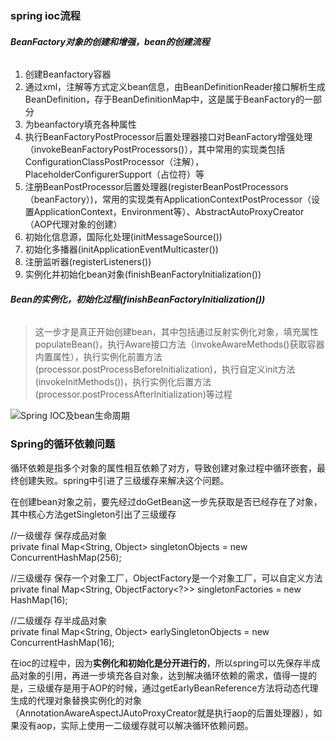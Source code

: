 ### **spring ioc流程**

###### **BeanFactory对象的创建和增强，bean的创建流程**
1. 创建Beanfactory容器
2. 通过xml，注解等方式定义bean信息，由BeanDefinitionReader接口解析生成BeanDefinition，存于BeanDefinitionMap中，这是属于BeanFactory的一部分
3. 为beanfactory填充各种属性
4. 执行BeanFactoryPostProcessor后置处理器接口对BeanFactory增强处理（invokeBeanFactoryPostProcessors()），其中常用的实现类包括ConfigurationClassPostProcessor（注解），PlaceholderConfigurerSupport（占位符）等
5. 注册BeanPostProcessor后置处理器(registerBeanPostProcessors（beanFactory）)，常用的实现类有ApplicationContextPostProcessor（设置ApplicationContext，Environment等）、AbstractAutoProxyCreator（AOP代理对象的创建）
6. 初始化信息源，国际化处理(initMessageSource())
7. 初始化多播器(initApplicationEventMulticaster())
8. 注册监听器(registerListeners())
9. 实例化并初始化bean对象(finishBeanFactoryInitialization())

###### **Bean的实例化，初始化过程(finishBeanFactoryInitialization())**
>这一步才是真正开始创建bean，其中包括通过反射实例化对象，填充属性populateBean()，执行Aware接口方法（invokeAwareMethods()获取容器内置属性），执行实例化前置方法(processor.postProcessBeforeInitialization)，执行自定义init方法(invokeInitMethods())，执行实例化后置方法(processor.postProcessAfterInitialization)等过程

![Spring IOC及bean生命周期](https://user-images.githubusercontent.com/31581862/129466794-54d732a2-e3a8-47ef-a042-09cd1db3cb76.png)


### **Spring的循环依赖问题**

循环依赖是指多个对象的属性相互依赖了对方，导致创建对象过程中循环嵌套，最终创建失败。spring中引进了三级缓存来解决这个问题。

在创建bean对象之前，要先经过doGetBean这一步先获取是否已经存在了对象，其中核心方法getSingleton引出了三级缓存

//一级缓存 保存成品对象\
private final Map<String, Object> singletonObjects = new ConcurrentHashMap(256);

//三级缓存 保存一个对象工厂，ObjectFactory是一个对象工厂，可以自定义方法\
private final Map<String, ObjectFactory<?>> singletonFactories = new HashMap(16);

//二级缓存 存半成品对象\
private final Map<String, Object> earlySingletonObjects = new ConcurrentHashMap(16);

在ioc的过程中，因为**实例化和初始化是分开进行的**，所以spring可以先保存半成品对象的引用，再进一步填充各自对象，达到解决循环依赖的需求，值得一提的是，三级缓存是用于AOP的时候，通过getEarlyBeanReference方法将动态代理生成的代理对象替换实例化的对象（AnnotationAwareAspectJAutoProxyCreator就是执行aop的后置处理器），如果没有aop，实际上使用一二级缓存就可以解决循环依赖问题。
